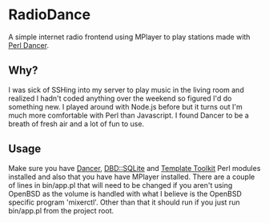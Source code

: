 RadioDance
========
A simple internet radio frontend using MPlayer to play stations made
with [Perl Dancer][dancer].

Why?
----

I was sick of SSHing into my server to play music in the living room and
realized I hadn't coded anything over the weekend so figured I'd do
something new.  I played around with Node.js before but it turns out I'm
much more comfortable with Perl than Javascript.  I found Dancer to be 
a breath of fresh air and a lot of fun to use.

Usage
-----

Make sure you have [Dancer][dancer], [DBD::SQLite][dbdsqlite] and
[Template Toolkit][tt] Perl modules installed and also that you have have
MPlayer installed.  There are a couple of lines in bin/app.pl that will need
to be changed if you aren't using OpenBSD as the volume is handled with what
I believe is the OpenBSD specific program 'mixerctl'.  Other than that it
should run if you just run bin/app.pl from the project root.

[dancer]:http://www.perldancer.org/
[tt]:http://search.cpan.org/~abw/Template-Toolkit-2.22/lib/Template.pm
[dbdsqlite]:http://search.cpan.org/~adamk/DBD-SQLite-1.33/lib/DBD/SQLite.pm
